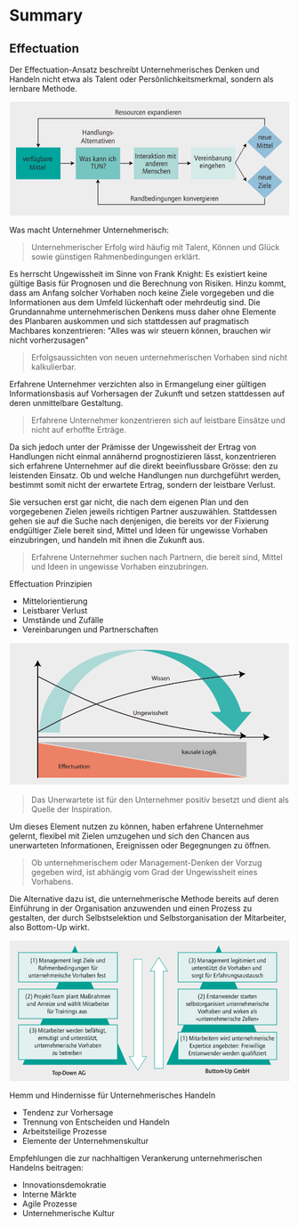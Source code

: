 # Summary

## Effectuation
Der Effectuation-Ansatz beschreibt Unternehmerisches Denken und Handeln nicht etwa als Talent 
oder Persönlichkeitsmerkmal, sondern als lernbare Methode.

![effectuation_prozess.png](effectuation_prozess.png)

Was macht Unternehmer Unternehmerisch: 
> Unternehmerischer Erfolg wird häufig mit Talent, Können und Glück sowie günstigen 
> Rahmenbedingungen erklärt.

Es herrscht Ungewissheit im Sinne von Frank Knight: Es existiert keine gültige Basis für 
Prognosen und die Berechnung von Risiken. Hinzu kommt, dass am Anfang solcher Vorhaben noch 
keine Ziele vorgegeben und die Informationen aus dem Umfeld lückenhaft oder mehrdeutig sind. Die 
Grundannahme unternehmerischen Denkens muss daher ohne Elemente des Planbaren auskommen und sich 
stattdessen auf pragmatisch Machbares konzentrieren: "Alles was wir steuern können, brauchen wir 
nicht vorherzusagen"

> Erfolgsaussichten von neuen unternehmerischen Vorhaben sind nicht kalkulierbar.

Erfahrene Unternehmer verzichten also in Ermangelung einer gültigen Informationsbasis auf 
Vorhersagen der Zukunft und setzen stattdessen auf deren unmittelbare Gestaltung.

> Erfahrene Unternehmer konzentrieren sich auf leistbare Einsätze und nicht auf erhoffte Erträge.

Da sich jedoch unter der Prämisse der Ungewissheit der Ertrag von Handlungen nicht einmal 
annähernd prognostizieren lässt, konzentrieren sich erfahrene Unternehmer auf die direkt 
beeinflussbare Grösse: den zu leistenden Einsatz. Ob und welche Handlungen nun durchgeführt 
werden, bestimmt somit nicht der erwartete Ertrag, sondern der leistbare Verlust.

Sie versuchen erst gar nicht, die nach dem eigenen Plan und den vorgegebenen Zielen jeweils 
richtigen Partner auszuwählen. Stattdessen gehen sie auf die Suche nach denjenigen, die bereits 
vor der Fixierung endgültiger Ziele bereit sind, Mittel und Ideen für ungewisse Vorhaben 
einzubringen, und handeln mit ihnen die Zukunft aus.

> Erfahrene Unternehmer suchen nach Partnern, die bereit sind, Mittel und Ideen in ungewisse 
> Vorhaben einzubringen.

Effectuation Prinzipien
* Mittelorientierung
* Leistbarer Verlust
* Umstände und Zufälle
* Vereinbarungen und Partnerschaften

![lebenszyklus_unternehmerischer_vorhaben.png](lebenszyklus_unternehmerischer_vorhaben.png)

> Das Unerwartete ist für den Unternehmer positiv besetzt und dient als Quelle der Inspiration.

Um dieses Element nutzen zu können, haben erfahrene Unternehmer gelernt, flexibel mit Zielen 
umzugehen und sich den Chancen aus unerwarteten Informationen, Ereignissen oder Begegnungen zu 
öffnen. 

> Ob unternehmerischem oder Management-Denken der Vorzug gegeben wird, ist abhängig vom Grad der 
> Ungewissheit eines Vorhabens. 

Die Alternative dazu ist, die unternehmerische Methode bereits auf deren Einführung in der 
Organisation anzuwenden und einen Prozess zu gestalten, der durch Selbstselektion und 
Selbstorganisation der Mitarbeiter, also Bottom-Up wirkt.

![vorgehensmodelle.png](vorgehensmodelle.png)

Hemm und Hindernisse für Unternehmerisches Handeln
* Tendenz zur Vorhersage
* Trennung von Entscheiden und Handeln
* Arbeitsteilige Prozesse
* Elemente der Unternehmenskultur

Empfehlungen die zur nachhaltigen Verankerung unternehmerischen Handelns beitragen:
* Innovationsdemokratie
* Interne Märkte
* Agile Prozesse
* Unternehmerische Kultur






